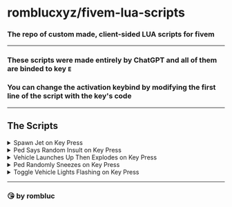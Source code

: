 # romblucxyz/fivem-lua-scripts
### The repo of custom made, client-sided LUA scripts for fivem
***
### These scripts were made entirely by ChatGPT and all of them are binded to key `E`  
### You can change the activation keybind by modifying the first line of the script with the key's code
***
## The Scripts

<details>
  <summary>Spawn Jet on Key Press</summary>
  
  ```lua
  local key = 38
  
  Citizen.CreateThread(function()
      while true do
          Wait(0)
          if IsControlJustReleased(0, key) then
              local ped = PlayerPedId()
              local coords = GetEntityCoords(ped)
              local model = GetHashKey("jet")
              RequestModel(model)
              while not HasModelLoaded(model) do Wait(0) end
              local vehicle = CreateVehicle(model, coords.x, coords.y, coords.z + 1, GetEntityHeading(ped), true, false)
              TaskWarpPedIntoVehicle(ped, vehicle, -1)
              SetModelAsNoLongerNeeded(model)
          end
      end
  end)
  ```
</details>

<details>
  <summary>Ped Says Random Insult on Key Press</summary>
  
  ```lua
  local key = 38

  local insults = {
      "GENERIC_INSULT_MED",
      "GENERIC_INSULT_HIGH",
      "GENERIC_CURSE",
      "GENERIC_CURSE_HIGH"
  }
  
  Citizen.CreateThread(function()
      while true do
          Wait(0)
          if IsControlJustReleased(0, key) then
              local ped = PlayerPedId()
              local insult = insults[math.random(#insults)]
              PlayPedAmbientSpeechNative(ped, insult, "SPEECH_PARAMS_FORCE_SHOUTED")
          end
      end
  end)
  ```
</details>

<details>
  <summary>Vehicle Launches Up Then Explodes on Key Press</summary>
  
  ```lua
  local key = 38
  
  Citizen.CreateThread(function()
      while true do
          Wait(0)
          if IsControlJustPressed(0, key) then
              local ped = PlayerPedId()
              if IsPedInAnyVehicle(ped, false) then
                  local vehicle = GetVehiclePedIsIn(ped, false)
                  ApplyForceToEntity(vehicle, 1, 0.0, 0.0, 5.0, 0.0, 0.0, 0.0, 0, false, true, true, false, true)
                  Wait(1000)
                  AddExplosion(GetEntityCoords(vehicle), 2, 1.0, true, false, 1.0)
              end
          end
      end
  end)
  ```
</details>

<details>
  <summary>Ped Randomly Sneezes on Key Press</summary>
  
  ```lua
  local key = 38
  
  Citizen.CreateThread(function()
      while true do
          Wait(0)
          if IsControlJustReleased(0, key) then
              local ped = PlayerPedId()
              PlayPedAmbientSpeechNative(ped, "SNEEZE", "SPEECH_PARAMS_FORCE_SHOUTED")
          end
      end
  end)
  ```
</details>

<details>
  <summary>Toggle Vehicle Lights Flashing on Key Press</summary>
  
  ```lua
  local key = 38
  
  local flashing = false
  
  Citizen.CreateThread(function()
      while true do
          Wait(0)
          if IsControlJustReleased(0, key) then
              flashing = not flashing
              local ped = PlayerPedId()
              if IsPedInAnyVehicle(ped, false) then
                  local vehicle = GetVehiclePedIsIn(ped, false)
                  if flashing then
                      SetVehicleIndicatorLights(vehicle, 0, true)
                      SetVehicleIndicatorLights(vehicle, 1, true)
                  else
                      SetVehicleIndicatorLights(vehicle, 0, false)
                      SetVehicleIndicatorLights(vehicle, 1, false)
                  end
              end
          end
          if flashing then
              local ped = PlayerPedId()
              if IsPedInAnyVehicle(ped, false) then
                  local vehicle = GetVehiclePedIsIn(ped, false)
                  SetVehicleIndicatorLights(vehicle, 0, not IsVehicleIndicatorLightOn(vehicle, 0))
                  SetVehicleIndicatorLights(vehicle, 1, not IsVehicleIndicatorLightOn(vehicle, 1))
                  Wait(500)
              end
          end
      end
  end)
  ```
</details>

***

### 😘 by rombluc
